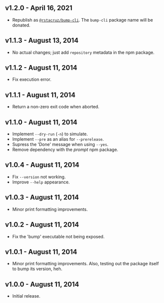 ## v1.2.0 - April 16, 2021

 * Republish as [`@rstacruz/bump-cli`](https://npmjs.com). The `bump-cli` package name will be donated.

## v1.1.3 - August 13, 2014

 * No actual changes; just add `repository` metadata in the npm package.

## v1.1.2 - August 11, 2014

 * Fix execution error.

## v1.1.1 - August 11, 2014

 * Return a non-zero exit code when aborted.

## v1.1.0 - August 11, 2014

 * Implement `--dry-run` (`-n`) to simulate.
 * Implement `--pre` as an alias for `--prerelease`.
 * Supress the 'Done' message when using `--yes`.
 * Remove dependency with the *prompt* npm package.

## v1.0.4 - August 11, 2014

 * Fix `--version` not working.
 * Improve `--help` appearance.

## v1.0.3 - August 11, 2014

 * Minor print formatting improvements.

## v1.0.2 - August 11, 2014

 * Fix the 'bump' executable not being exposed.

## v1.0.1 - August 11, 2014

 * Minor print formatting improvements. Also, testing out the package itself to 
 bump its version, heh.

## v1.0.0 - August 11, 2014

 * Initial release.
